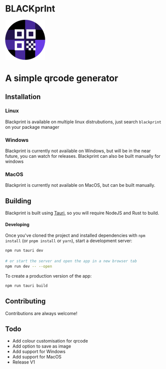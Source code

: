 # BLACKprInt

![e](https://raw.githubusercontent.com/n3-rd/blackprint/4c590dce93f726c00a405eaf78c5bdb80f42acb4/src-tauri/icons/128x128.png)

# **A simple qrcode generator**

## Installation

### Linux

Blackprint is available on multiple linux distrubutions, just search `blackprint` on your package manager

### Windows

Blackprint is currently not available on Windows, but will be in the near future, you can watch for releases. Blackprint can also be built manually for windows

### MacOS

Blackprint is currently not available on MacOS, but can be built manually.

## Building

Blackprint is built using [Tauri](https://tauri.app), so you will require NodeJS and Rust to build.

#### Developing

Once you've cloned the project and installed dependencies with `npm install` (or `pnpm install` or `yarn`), start a development server:

```bash
npm run tauri dev

# or start the server and open the app in a new browser tab
npm run dev -- --open
```

To create a production version of the app:

```bash
npm run tauri build
```

## Contributing

Contributions are always welcome!

## Todo

- Add colour customisation for qrcode
- Add option to save as image
- Add support for Windows
- Add support for MacOS
- Release V1
